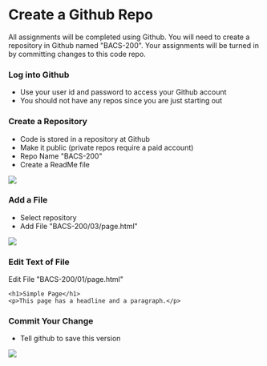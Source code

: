 # Create a Github Repo

All assignments will be completed using Github.  You will need to create a repository
in Github named "BACS-200".  Your assignments will be turned in by committing changes
to this code repo.


### Log into Github
* Use your user id and password to access your Github account
* You should not have any repos since you are just starting out


### Create a Repository
* Code is stored in a repository at Github
* Make it public (private repos require a paid account)
* Repo Name "BACS-200"
* Create a ReadMe file

![](img/github-newrepo.png)


### Add a File
* Select repository
* Add File "BACS-200/03/page.html"

![](img/github-newfile.png)


### Edit Text of File

Edit File "BACS-200/01/page.html"

```
<h1>Simple Page</h1>
<p>This page has a headline and a paragraph.</p>
```


### Commit Your Change
* Tell github to save this version

![](img/github-commit.png)


